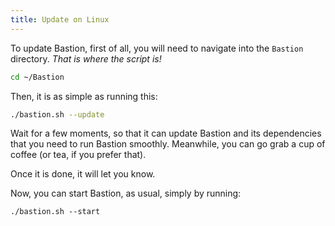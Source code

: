 ```yaml
---
title: Update on Linux
---
```


To update Bastion, first of all, you will need to navigate into the `Bastion`
directory. _That is where the script is!_

```bash
cd ~/Bastion
```

Then, it is as simple as running this:

```bash
./bastion.sh --update
```

Wait for a few moments, so that it can update Bastion and its dependencies that
you need to run Bastion smoothly. Meanwhile, you can go grab a cup of coffee
\(or tea, if you prefer that\).

Once it is done, it will let you know.

Now, you can start Bastion, as usual, simply by running:

```text
./bastion.sh --start
```
